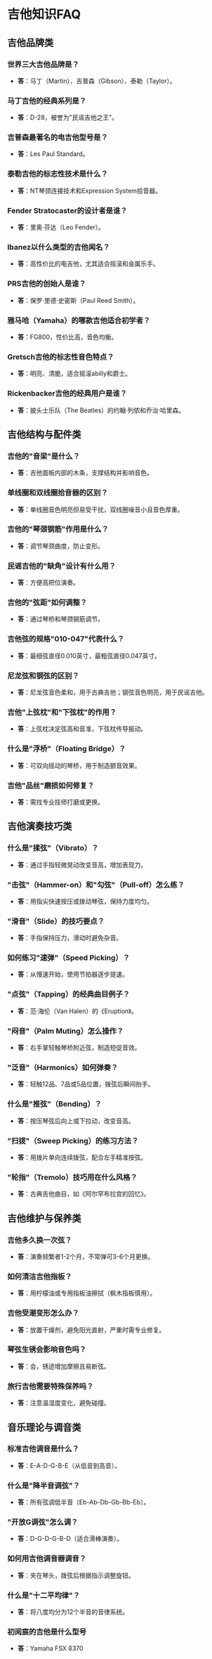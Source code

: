 # 吉他知识FAQ

## 吉他品牌类

### 世界三大吉他品牌是？
- **答**：马丁（Martin）、吉普森（Gibson）、泰勒（Taylor）。

### 马丁吉他的经典系列是？
- **答**：D-28，被誉为"民谣吉他之王"。

### 吉普森最著名的电吉他型号是？
- **答**：Les Paul Standard。

### 泰勒吉他的标志性技术是什么？
- **答**：NT琴颈连接技术和Expression System拾音器。

### Fender Stratocaster的设计者是谁？
- **答**：里奥·芬达（Leo Fender）。

### Ibanez以什么类型的吉他闻名？
- **答**：高性价比的电吉他，尤其适合摇滚和金属乐手。

### PRS吉他的创始人是谁？
- **答**：保罗·里德·史密斯（Paul Reed Smith）。

### 雅马哈（Yamaha）的哪款吉他适合初学者？
- **答**：FG800，性价比高，音色均衡。

### Gretsch吉他的标志性音色特点？
- **答**：明亮、清脆，适合摇滚abilly和爵士。

### Rickenbacker吉他的经典用户是谁？
- **答**：披头士乐队（The Beatles）的约翰·列侬和乔治·哈里森。

## 吉他结构与配件类

### 吉他的"音梁"是什么？
- **答**：吉他面板内部的木条，支撑结构并影响音色。

### 单线圈和双线圈拾音器的区别？
- **答**：单线圈音色明亮但易受干扰，双线圈噪音小且音色厚重。

### 吉他的"琴颈钢筋"作用是什么？
- **答**：调节琴颈曲度，防止变形。

### 民谣吉他的"缺角"设计有什么用？
- **答**：方便高把位演奏。

### 吉他的"弦距"如何调整？
- **答**：通过琴桥和琴颈钢筋调节。

### 吉他弦的规格"010-047"代表什么？
- **答**：最细弦直径0.010英寸，最粗弦直径0.047英寸。

### 尼龙弦和钢弦的区别？
- **答**：尼龙弦音色柔和，用于古典吉他；钢弦音色明亮，用于民谣吉他。

### 吉他"上弦枕"和"下弦枕"的作用？
- **答**：上弦枕决定弦高和音准，下弦枕传导振动。

### 什么是"浮桥"（Floating Bridge）？
- **答**：可双向摇动的琴桥，用于制造颤音效果。

### 吉他"品丝"磨损如何修复？
- **答**：需找专业技师打磨或更换。

## 吉他演奏技巧类

### 什么是"揉弦"（Vibrato）？
- **答**：通过手指轻微晃动改变音高，增加表现力。

### "击弦"（Hammer-on）和"勾弦"（Pull-off）怎么练？
- **答**：用指尖快速按压或拨动琴弦，保持力度均匀。

### "滑音"（Slide）的技巧要点？
- **答**：手指保持压力，滑动时避免杂音。

### 如何练习"速弹"（Speed Picking）？
- **答**：从慢速开始，使用节拍器逐步提速。

### "点弦"（Tapping）的经典曲目例子？
- **答**：范·海伦（Van Halen）的《Eruption》。

### "闷音"（Palm Muting）怎么操作？
- **答**：右手掌轻触琴桥附近弦，制造短促音效。

### "泛音"（Harmonics）如何弹奏？
- **答**：轻触12品、7品或5品位置，拨弦后瞬间抬手。

### 什么是"推弦"（Bending）？
- **答**：按压琴弦后向上或下拉动，改变音高。

### "扫拨"（Sweep Picking）的练习方法？
- **答**：用拨片单向连续拨弦，配合左手精准按弦。

### "轮指"（Tremolo）技巧用在什么风格？
- **答**：古典吉他曲目，如《阿尔罕布拉宫的回忆》。

## 吉他维护与保养类

### 吉他多久换一次弦？
- **答**：演奏频繁者1-2个月，不常弹可3-6个月更换。

### 如何清洁吉他指板？
- **答**：用柠檬油或专用指板油擦拭（枫木指板慎用）。

### 吉他受潮变形怎么办？
- **答**：放置干燥剂，避免阳光直射，严重时需专业修复。

### 琴弦生锈会影响音色吗？
- **答**：会，锈迹增加摩擦且易断弦。

### 旅行吉他需要特殊保养吗？
- **答**：注意温湿度变化，避免碰撞。

## 音乐理论与调音类

### 标准吉他调音是什么？
- **答**：E-A-D-G-B-E（从低音到高音）。

### 什么是"降半音调弦"？
- **答**：所有弦调低半音（Eb-Ab-Db-Gb-Bb-Eb）。

### "开放G调弦"怎么调？
- **答**：D-G-D-G-B-D（适合滑棒演奏）。

### 如何用吉他调音器调音？
- **答**：夹在琴头，拨弦后根据指示调整旋钮。

### 什么是"十二平均律"？
- **答**：将八度均分为12个半音的音律系统。

### 初阅宸的吉他是什么型号
- **答**：Yamaha FSX 8370
